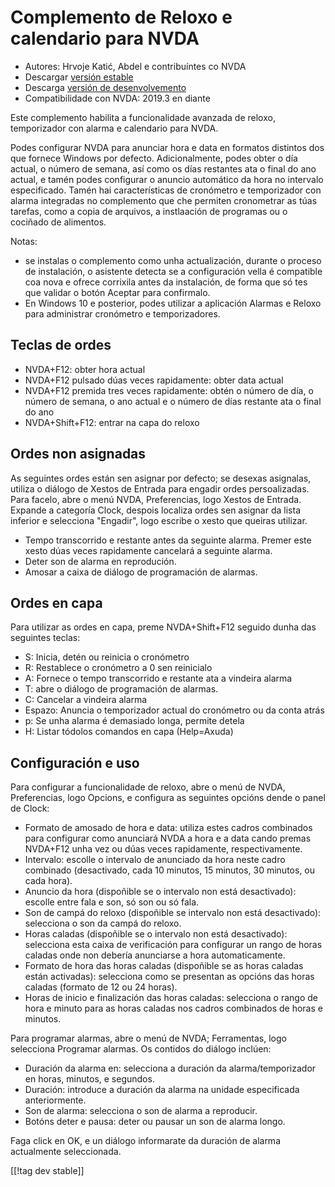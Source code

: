 # Complemento de Reloxo e calendario para NVDA #

* Autores: Hrvoje Katić, Abdel e contribuíntes co NVDA
* Descargar  [versión estable][1]
* Descarga [versión de desenvolvemento][2]
* Compatibilidade con NVDA: 2019.3 en diante

Este complemento habilita a funcionalidade avanzada de reloxo, temporizador
con alarma e calendario para NVDA.

Podes configurar NVDA para anunciar hora e data en formatos distintos dos
que fornece Windows por defecto. Adicionalmente, podes obter o día actual, o
número de semana, así como os días restantes ata o final do ano actual, e
tamén podes configurar o anuncio automático da hora no intervalo
especificado. Tamén hai características de cronómetro e temporizador con
alarma integradas no complemento que che permiten cronometrar as túas
tarefas, como a copia de arquivos, a instlaación de programas ou o cociñado
de alimentos.

Notas:

* se instalas o complemento como unha actualización, durante o proceso de
  instalación, o asistente detecta se a configuración vella é compatible coa
  nova e ofrece corrixila antes da instalación, de forma que só tes que
  validar o botón Aceptar para confirmalo.
* En Windows 10 e posterior, podes utilizar a aplicación Alarmas e Reloxo
  para administrar cronómetro e temporizadores.

## Teclas de ordes

* NVDA+F12: obter hora actual
* NVDA+F12 pulsado dúas veces rapidamente: obter data actual
* NVDA+F12 premida tres veces rapidamente: obtén o número de día, o número
  de semana, o ano actual e o número de días restante ata o final do ano
* NVDA+Shift+F12: entrar na capa do reloxo

## Ordes non asignadas

As seguintes ordes están sen asignar por defecto; se desexas asignalas,
utiliza o diálogo de Xestos de Entrada para engadir ordes
persoalizadas. Para facelo, abre o menú NVDA, Preferencias, logo Xestos de
Entrada. Expande a categoría Clock, despois localiza ordes sen asignar da
lista inferior e selecciona "Engadir", logo escribe o xesto que queiras
utilizar.

* Tempo transcorrido e restante antes da seguinte alarma. Premer este xesto
  dúas veces rapidamente cancelará a seguinte alarma.
* Deter son de alarma en reprodución.
* Amosar a caixa de diálogo de programación de alarmas.

## Ordes en capa

Para utilizar as ordes en capa, preme NVDA+Shift+F12 seguido dunha das
seguintes teclas:

* S: Inicia, detén ou reinicia o cronómetro
* R: Restablece o cronómetro a 0 sen reinicialo
* A: Fornece o tempo transcorrido e restante ata a vindeira alarma
* T: abre o diálogo de programación de alarmas.
* C: Cancelar a vindeira alarma
* Espazo: Anuncia o temporizador actual do cronómetro ou da conta atrás
* p: Se unha alarma é demasiado longa, permite detela
* H: Listar tódolos comandos en capa (Help=Axuda)

## Configuración e uso

Para configurar a funcionalidade de reloxo, abre o menú de NVDA,
Preferencias, logo Opcions, e configura as seguintes opcións dende o panel
de Clock:

* Formato de amosado de hora e data: utiliza estes cadros combinados para
  configurar como anunciará NVDA a hora e a data cando premas NVDA+F12 unha
  vez ou dúas veces rapidamente, respectivamente.
* Intervalo: escolle o intervalo de anunciado da hora neste cadro combinado
  (desactivado, cada 10 minutos, 15 minutos, 30 minutos, ou cada hora).
* Anuncio da hora (dispoñible se o intervalo non está desactivado): escolle
  entre fala e son, só son ou só fala.
* Son de campá do reloxo (dispoñible se intervalo non está desactivado):
  selecciona o son da campá do reloxo.
* Horas caladas (dispoñible se o intervalo non está desactivado): selecciona
  esta caixa de verificación para configurar un rango de horas caladas onde
  non debería anunciarse a hora automaticamente.
* Formato de hora das horas caladas (dispoñible se as horas caladas están
  activadas): selecciona como se presentan as opcións das horas caladas
  (formato de 12 ou 24 horas).
* Horas de inicio e finalización das horas caladas: selecciona o rango de
  hora e minuto para as horas caladas nos cadros combinados de horas e
  minutos.

Para programar alarmas, abre o menú de NVDA; Ferramentas, logo selecciona
Programar alarmas. Os contidos do diálogo inclúen:

* Duración da alarma en: selecciona a duración da alarma/temporizador en
  horas, minutos, e segundos.
* Duración: introduce a duración da alarma na unidade especificada
  anteriormente.
* Son de alarma: selecciona o son de alarma a reproducir.
* Botóns deter e pausa: deter ou pausar un son de alarma longo.

Faga click en OK, e un diálogo informarate da duración de alarma actualmente
seleccionada.

[[!tag dev stable]]

[1]: https://addons.nvda-project.org/files/get.php?file=cac

[2]: https://addons.nvda-project.org/files/get.php?file=cac-dev
